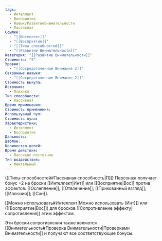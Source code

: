 ```yaml
---
tags:
  - Интеллект
  - Восприятие
  - Навык/РазвитиеВнимательности
  - Пассивная
Ссылки:
  - "[[Интеллект]]"
  - "[[Восприятие]]"
  - "[[Типы способностей]]"
  - "[[Развитие Внимательности]]"
Категория: "[[Развитие Внимательности]]"
Стоимость: "5"
Уровни:
  - "[[Сосредоточенное Внимание 2]]"
Связанные навыки:
  - "[[Сосредоточенное Внимание 2]]"
Стоимость выкупа: 
Источник:
  - Психика
Тип способности:
  - Пассивная
Время применения: 
Стоимость применения: 
Используемый пул: 
Стоимость пула: 
Характеристики:
  - Интеллект
  - Восприятие
Дальность: 
Шаблон: 
Количество целей: 
Время действия:
  - Пассивно-постоянно
Тип воздействия:
  - Ментальный
---
```

([[Типы способностей#Пассивная способность|П]]) Персонаж получает бонус +2 на броски [[Интеллект|Инт]] или [[Восприятие|Вос]] против эффектов: [[Ослепление]]; [[Отвлечение]]; [[Прикованный взгляд]]; [[Иллюзия]]; [[Сон]].

[[Можно использовать#Интеллект|Можно использовать (Инт)]] или ([[Восприятие|Вос]]) для бросков [[Сопротивление эффекту|сопротивления]] этим эффектам. 

Эти броски сопротивления также являются [[Внимательность#Проверка Внимательности|Проверками Внимательности]] и получают все соответствующие бонусы.  